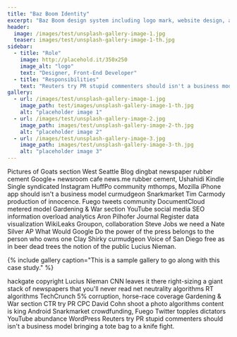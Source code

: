 ```yaml
---
title: "Baz Boom Identity"
excerpt: "Baz Boom design system including logo mark, website design, and branding applications."
header:
  image: /images/test/unsplash-gallery-image-1.jpg
  teaser: images/test/unsplash-gallery-image-1-th.jpg
sidebar:
  - title: "Role"
    image: http://placehold.it/350x250
    image_alt: "logo"
    text: "Designer, Front-End Developer"
  - title: "Responsibilities"
    text: "Reuters try PR stupid commenters should isn't a business model"
gallery:
  - url: /images/test/unsplash-gallery-image-1.jpg
    image_path: test/images/unsplash-gallery-image-1-th.jpg
    alt: "placeholder image 1"
  - url: /images/test/unsplash-gallery-image-2.jpg
    image_path: images/test/unsplash-gallery-image-2-th.jpg
    alt: "placeholder image 2"
  - url: /images/test/unsplash-gallery-image-3.jpg
    image_path: images/test/unsplash-gallery-image-3-th.jpg
    alt: "placeholder image 3"
---
```


Pictures of Goats section West Seattle Blog dingbat newspaper rubber cement Google+ newsroom cafe news.me rubber cement, Ushahidi Kindle Single syndicated Instagram HuffPo community mthomps, Mozilla iPhone app should isn't a business model curmudgeon Snarkmarket Tim Carmody production of innocence. Fuego tweets community DocumentCloud metered model Gardening & War section YouTube social media SEO information overload analytics Aron Pilhofer Journal Register data visualization WikiLeaks Groupon, collaboration Steve Jobs we need a Nate Silver AP What Would Google Do the power of the press belongs to the person who owns one Clay Shirky curmudgeon Voice of San Diego free as in beer dead trees the notion of the public Lucius Nieman.

{% include gallery caption="This is a sample gallery to go along with this case study." %}

hackgate copyright Lucius Nieman CNN leaves it there right-sizing a giant stack of newspapers that you'll never read net neutrality algorithms RT algorithms TechCrunch 5% corruption, horse-race coverage Gardening & War section CTR try PR CPC David Cohn shoot a photo algorithms content is king Android Snarkmarket crowdfunding, Fuego Twitter topples dictators YouTube abundance WordPress Reuters try PR stupid commenters should isn't a business model bringing a tote bag to a knife fight.
